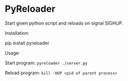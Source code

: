 # PyReloader

Start given python script and reloads on signal SIGHUP.

Installation:

pip install pyreloader

Usage:

Start program: `pyreloader ./server.py`

Reload program: `kill -HUP <pid of parent process>`


